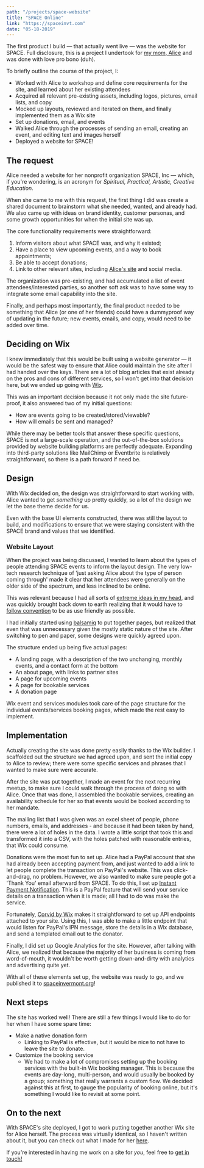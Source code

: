 ```yaml
---
path: "/projects/space-website"
title: "SPACE Online"
link: "https://spaceinvt.com"
date: "05-18-2019"
---
```


The first product I build &mdash; that actually went live &mdash; was the website for SPACE. Full disclosure, this is a project I undertook for [my mom, Alice](https://aliceharwood.com) and was done with love pro bono (duh). 

To briefly outline the course of the project, I: 

- Worked with Alice to workshop and define core requirements for the site, and learned about her existing attendees
- Acquired all relevant pre-existing assets, including logos, pictures, email lists, and copy
- Mocked up layouts, reviewed and iterated on them, and finally implemented them as a Wix site
- Set up donations, email, and events
- Walked Alice through the processes of sending an email, creating an event, and editing text and images herself
- Deployed a website for SPACE!

## The request
Alice needed a website for her nonprofit organization SPACE, Inc &mdash; which, if you're wondering, is an acronym for _Spiritual, Practical, Artistic, Creative Education_. 

When she came to me with this request, the first thing I did was create a shared document to brainstorm what she needed, wanted, and already had. We also came up with ideas on brand identity, customer personas, and some growth opportunities for when the initial site was up. 

The core functionality requirements were straightforward: 

1. Inform visitors about what SPACE was, and why it existed;
2. Have a place to view upcoming events, and a way to book appointments; 
3. Be able to accept donations;
4. Link to other relevant sites, including [Alice's site](/projects/a-website-for-alice) and social media.

The organization was pre-existing, and had accumulated a list of event attendees/interested parties, so another soft ask was to have some way to integrate some email capability into the site. 

Finally, and perhaps most importantly, the final product needed to be something that Alice (or one of her friends) could have a dummyproof way of updating in the future; new events, emails, and copy, would need to be added over time.


## Deciding on Wix

I knew immediately that this would be built using a website generator &mdash; it would be the safest way to ensure that Alice could maintain the site after I had handed over the keys. There are a lot of blog articles that exist already on the pros and cons of different services, so I won't get into that decision here, but we ended up going with [Wix](https://wix.com). 

This was an important decision because it not only made the site future-proof, it also answered two of my initial questions: 

- How are events going to be created/stored/viewable? 
- How will emails be sent and managed? 

While there may be better tools that answer these specific questions, SPACE is not a large-scale operation, and the out-of-the-box solutions provided by website building platforms are perfectly adequate. Expanding into third-party solutions like MailChimp or Eventbrite is relatively straightforward, so there is a path forward if need be. 

## Design 
With Wix decided on, the design was straightforward to start working with. Alice wanted to get _something_ up pretty quickly, so a lot of the design we let the base theme decide for us. 

Even with the base UI elements constructed, there was still the layout to build, and modifications to ensure that we were staying consistent with the SPACE brand and values that we identified. 

### Website Layout
When the project was being discussed, I wanted to learn about the types of people attending SPACE events to inform the layout design. The very low-tech research technique of 'just asking Alice about the type of person coming through' made it clear that her attendees were generally on the older side of the spectrum, and less inclined to be online. 

This was relevant because I had all sorts of [extreme ideas in my head](https://hoverstat.es), and was quickly brought back down to earth realizing that it would have to [follow convention](https://www.nngroup.com/articles/breaking-web-conventions/) to be as use friendly as possible.

I had initially started using [balsamiq](https://balsqmiq.com) to put together pages, but realized that even that was unnecessary given the mostly static nature of the site. After switching to pen and paper, some designs were quickly agreed upon. 

The structure ended up being five actual pages: 

- A landing page, with a description of the two unchanging, monthly events, and a contact form at the bottom
- An about page, with links to partner sites
- A page for upcoming events
- A page for bookable services
- A donation page 

Wix event and services modules took care of the page structure for the individual events/services booking pages, which made the rest easy to implement. 

## Implementation
Actually creating the site was done pretty easily thanks to the Wix builder. I scaffolded out the structure we had agreed upon, and sent the initial copy to Alice to review; there were some specific services and phrases that I wanted to make sure were accurate. 

After the site was put together, I made an event for the next recurring meetup, to make sure I could walk through the process of doing so with Alice. Once that was done, I assembled the bookable services, creating an availability schedule for her so that events would be booked according to her mandate. 

The mailing list that I was given was an excel sheet of people, phone numbers, emails, and addresses - and because it had been taken by hand, there were a lot of holes in the data. I wrote a little script that took this and transformed it into a CSV, with the holes patched with reasonable entries, that Wix could consume. 

Donations were the most fun to set up. Alice had a PayPal account that she had already been accepting payment from, and just wanted to add a link to let people complete the transaction on PayPal's website. This was click-and-drag, no problem. However, we also wanted to make sure people got a 'Thank You' email afterward from SPACE. To do this, I set up [Instant Payment Notification](https://developer.paypal.com/docs/classic/products/instant-payment-notification/). This is a PayPal feature that will send your service details on a transaction when it is made; all I had to do was make the service. 

Fortunately, [Corvid by Wix](https://support.wix.com/en/article/corvid-api-overview) makes it straightforward to set up API endpoints attached to your site. Using this, I was able to make a little endpoint that would listen for PayPal's IPN message, store the details in a Wix database, and send a templated email out to the donator. 

Finally, I did set up Google Analytics for the site. However, after talking with Alice, we realized that because the majority of her business is coming from word-of-mouth, it wouldn't be worth getting down-and-dirty with analytics and advertising quite yet.

With all of these elements set up, the website was ready to go, and we published it to [spaceinvermont.org](https://spaceinvermont.org)!

## Next steps
The site has worked well! There are still a few things I would like to do for her when I have some spare time: 

- Make a native donation form 
    - Linking to PayPal is effective, but it would be nice to not have to leave the site to donate.
- Customize the booking service 
    - We had to make a lot of compromises setting up the booking services with the built-in Wix booking manager. This is because the events are day-long, multi-person, and would usually be booked by a group; something that really warrants a custom flow. We decided against this at first, to gauge the popularity of booking online, but it's something I would like to revisit at some point. 

## On to the next

With SPACE's site deployed, I got to work putting together another Wix site for Alice herself. The process was virtually identical, so I haven't written about it, but you can check out what I made for her [here](https://aliceharwood.com). 

If you're interested in having me work on a site for _you_, feel free to [get in touch!](/contact)